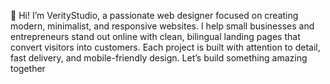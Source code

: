 👋 Hi! I’m VerityStudio, a passionate web designer focused on creating modern, minimalist, and responsive websites.
I help small businesses and entrepreneurs stand out online with clean, bilingual landing pages that convert visitors into customers.
Each project is built with attention to detail, fast delivery, and mobile-friendly design.
Let’s build something amazing together 
